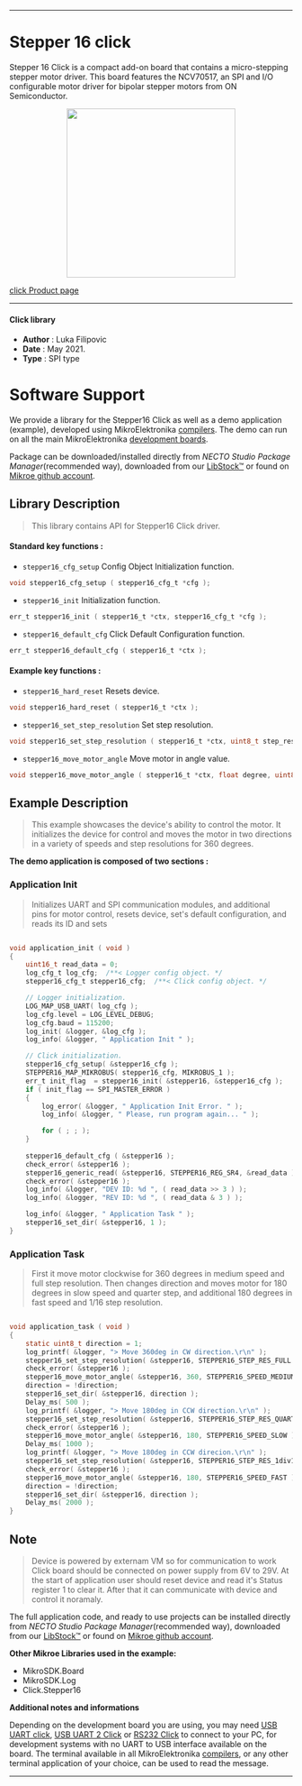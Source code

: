 
---
# Stepper 16 click

Stepper 16 Click is a compact add-on board that contains a micro-stepping stepper motor driver. This board features the NCV70517, an SPI and I/O configurable motor driver for bipolar stepper motors from ON Semiconductor.

<p align="center">
  <img src="https://download.mikroe.com/images/click_for_ide/stepper_16_click.png" height=300px>
</p>

[click Product page](https://www.mikroe.com/stepper-16-click)

---


#### Click library

- **Author**        : Luka Filipovic
- **Date**          : May 2021.
- **Type**          : SPI type


# Software Support

We provide a library for the Stepper16 Click
as well as a demo application (example), developed using MikroElektronika
[compilers](https://www.mikroe.com/necto-studio).
The demo can run on all the main MikroElektronika [development boards](https://www.mikroe.com/development-boards).

Package can be downloaded/installed directly from *NECTO Studio Package Manager*(recommended way), downloaded from our [LibStock&trade;](https://libstock.mikroe.com) or found on [Mikroe github account](https://github.com/MikroElektronika/mikrosdk_click_v2/tree/master/clicks).

## Library Description

> This library contains API for Stepper16 Click driver.

#### Standard key functions :

- `stepper16_cfg_setup` Config Object Initialization function.
```c
void stepper16_cfg_setup ( stepper16_cfg_t *cfg );
```

- `stepper16_init` Initialization function.
```c
err_t stepper16_init ( stepper16_t *ctx, stepper16_cfg_t *cfg );
```

- `stepper16_default_cfg` Click Default Configuration function.
```c
err_t stepper16_default_cfg ( stepper16_t *ctx );
```

#### Example key functions :

- `stepper16_hard_reset` Resets device.
```c
void stepper16_hard_reset ( stepper16_t *ctx );
```

- `stepper16_set_step_resolution` Set step resolution.
```c
void stepper16_set_step_resolution ( stepper16_t *ctx, uint8_t step_res );
```

- `stepper16_move_motor_angle` Move motor in angle value.
```c
void stepper16_move_motor_angle ( stepper16_t *ctx, float degree, uint8_t speed );
```

## Example Description

> This example showcases the device's ability to control the motor.
It initializes the device for control and moves the motor in two 
directions in a variety of speeds and step resolutions for 360 degrees.

**The demo application is composed of two sections :**

### Application Init

> Initializes UART and SPI communication modules, and additional  
pins for motor control, resets device, set's default configuration,
and reads its ID and sets

```c

void application_init ( void ) 
{
    uint16_t read_data = 0;
    log_cfg_t log_cfg;  /**< Logger config object. */
    stepper16_cfg_t stepper16_cfg;  /**< Click config object. */

    // Logger initialization.
    LOG_MAP_USB_UART( log_cfg );
    log_cfg.level = LOG_LEVEL_DEBUG;
    log_cfg.baud = 115200;
    log_init( &logger, &log_cfg );
    log_info( &logger, " Application Init " );

    // Click initialization.
    stepper16_cfg_setup( &stepper16_cfg );
    STEPPER16_MAP_MIKROBUS( stepper16_cfg, MIKROBUS_1 );
    err_t init_flag  = stepper16_init( &stepper16, &stepper16_cfg );
    if ( init_flag == SPI_MASTER_ERROR ) 
    {
        log_error( &logger, " Application Init Error. " );
        log_info( &logger, " Please, run program again... " );

        for ( ; ; );
    }
    
    stepper16_default_cfg ( &stepper16 );
    check_error( &stepper16 );
    stepper16_generic_read( &stepper16, STEPPER16_REG_SR4, &read_data );
    check_error( &stepper16 );
    log_info( &logger, "DEV ID: %d ", ( read_data >> 3 ) );
    log_info( &logger, "REV ID: %d ", ( read_data & 3 ) );

    log_info( &logger, " Application Task " );
    stepper16_set_dir( &stepper16, 1 );
}

```

### Application Task

> First it move motor clockwise for 360 degrees in medium speed and 
full step resolution. Then changes direction and moves motor for 
180 degrees in slow speed and quarter step, and additional 180 degrees
in fast speed and 1/16 step resolution.

```c

void application_task ( void ) 
{
    static uint8_t direction = 1;
    log_printf( &logger, "> Move 360deg in CW direction.\r\n" );
    stepper16_set_step_resolution( &stepper16, STEPPER16_STEP_RES_FULL );
    check_error( &stepper16 );
    stepper16_move_motor_angle( &stepper16, 360, STEPPER16_SPEED_MEDIUM );
    direction = !direction;
    stepper16_set_dir( &stepper16, direction );
    Delay_ms( 500 );
    log_printf( &logger, "> Move 180deg in CCW direction.\r\n" );
    stepper16_set_step_resolution( &stepper16, STEPPER16_STEP_RES_QUARTER );
    check_error( &stepper16 );
    stepper16_move_motor_angle( &stepper16, 180, STEPPER16_SPEED_SLOW );
    Delay_ms( 1000 );
    log_printf( &logger, "> Move 180deg in CCW direcion.\r\n" );
    stepper16_set_step_resolution( &stepper16, STEPPER16_STEP_RES_1div16 );
    check_error( &stepper16 );
    stepper16_move_motor_angle( &stepper16, 180, STEPPER16_SPEED_FAST );
    direction = !direction;
    stepper16_set_dir( &stepper16, direction );
    Delay_ms( 2000 );
}

```

## Note

> Device is powered by externam VM so for communication to work Click 
board should be connected on power supply from 6V to 29V. At the start of
application user should reset device and read it's Status register 1 to clear it.
After that it can communicate with device and control it noramaly.

The full application code, and ready to use projects can be installed directly from *NECTO Studio Package Manager*(recommended way), downloaded from our [LibStock&trade;](https://libstock.mikroe.com) or found on [Mikroe github account](https://github.com/MikroElektronika/mikrosdk_click_v2/tree/master/clicks).

**Other Mikroe Libraries used in the example:**

- MikroSDK.Board
- MikroSDK.Log
- Click.Stepper16

**Additional notes and informations**

Depending on the development board you are using, you may need
[USB UART click](http://shop.mikroe.com/usb-uart-click),
[USB UART 2 Click](http://shop.mikroe.com/usb-uart-2-click) or
[RS232 Click](http://shop.mikroe.com/rs232-click) to connect to your PC, for
development systems with no UART to USB interface available on the board. The
terminal available in all MikroElektronika
[compilers](http://shop.mikroe.com/compilers), or any other terminal application
of your choice, can be used to read the message.

---
